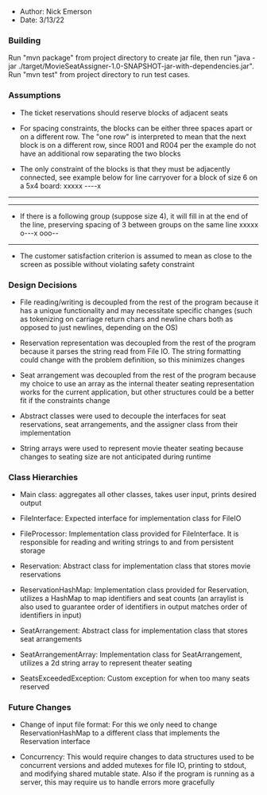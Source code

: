 
- Author: Nick Emerson
- Date: 3/13/22

### Building

Run "mvn package" from project directory to create jar file,
then run "java -jar ./target/MovieSeatAssigner-1.0-SNAPSHOT-jar-with-dependencies.jar". Run "mvn test" from project directory to run test cases.

### Assumptions

- The ticket reservations should reserve blocks of adjacent seats

- For spacing constraints, the blocks can be either three spaces apart or on a different row. The "one row" is interpreted to mean that the next block is on a different row, since R001 and R004 per the example do not have an additional row separating the two blocks

- The only constraint of the blocks is that they must be adjacently connected, see example below for line carryover for a block of size 6 on a 5x4 board:
xxxxx
----x
-----
-----

- If there is a following group (suppose size 4), it will fill in at the end of the line, preserving spacing of 3 between groups on the same line
xxxxx
o---x
ooo--
-----


- The customer satisfaction criterion is assumed to mean as close to the screen as possible without violating safety constraint


### Design Decisions

- File reading/writing is decoupled from the rest of the program because it has a unique functionality and may necessitate specific changes (such as tokenizing on carriage return chars and newline chars both as opposed to just newlines, depending on the OS)

- Reservation representation was decoupled from the rest of the program because it parses the string read from File IO. The string formatting could change with the problem definition, so this minimizes changes

- Seat arrangement was decoupled from the rest of the program because my choice to use an array as the internal theater seating representation works for the current application, but other structures could be a better fit if the constraints change

- Abstract classes were used to decouple the interfaces for seat reservations, seat arrangements, and the assigner class from their implementation

- String arrays were used to represent movie theater seating because changes to seating size are not anticipated during runtime


### Class Hierarchies

- Main class: aggregates all other classes, takes user input, prints desired output

- FileInterface: Expected interface for implementation class for FileIO

- FileProcessor: Implementation class provided for FileInterface. It is responsible for reading and writing strings to and from persistent storage

- Reservation: Abstract class for implementation class that stores movie reservations

- ReservationHashMap: Implementation class provided for Reservation, utilizes a HashMap to map identifiers and seat counts (an arraylist is also used to guarantee order of identifiers in output matches order of identifiers in input)

- SeatArrangement: Abstract class for implementation class that stores seat arrangements

- SeatArrangementArray: Implementation class for SeatArrangement, utilizes a 2d string array to represent theater seating

- SeatsExceededException: Custom exception for when too many seats reserved


### Future Changes

- Change of input file format: For this we only need to change ReservationHashMap to a different class that implements the Reservation interface

- Concurrency: This would require changes to data structures used to be concurrent versions and added mutexes for file IO, printing to stdout, and modifying shared mutable state. Also if the program is running as a server, this may require us to handle errors more gracefully


